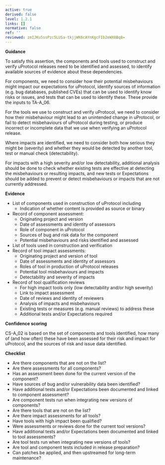 ```yaml
---
active: true
derived: false
level: 1.2.1
links: []
normative: false
ref: ''
reviewed: zmIJKu5ssPzc5LUSa-tkjjWK6cAYnKgcFIb2eWX8Bq8=
---
```


**Guidance**

To satisfy this assertion, the components and tools used to construct and verify
uProtocol releases need to be identified and assessed, to identify available sources
of evidence about these dependencies.

For components, we need to consider how their potential misbehaviours might
impact our expectations for uProtocol, identify sources of information (e.g. bug
databases, published CVEs) that can be used to identify know risks or issues,
and tests that can be used to identify these. These provide the inputs to
TA-A_06.

For the tools we use to construct and verify uProtocol, we need to consider how
their misbehaviour might lead to an unintended change in uProtocol, or fail to detect
misbehaviours of uProtocol during testing, or produce incorrect or incomplete data
that we use when verifying an uProtocol release.

Where impacts are identified, we need to consider both how serious they might be
(severity) and whether they would be detected by another tool, test or manual
check (detectability).

For impacts with a high severity and/or low detectability, additional analysis
should be done to check whether existing tests are effective at detecting the
misbehaviours or resulting impacts, and new tests or Expectations should be added
to prevent or detect misbehaviours or impacts that are not currently addressed.

**Evidence**

- List of components used in construction of uProtocol including
    - Indication of whether content is provided as source or binary
- Record of component assessment:
    - Originating project and version
    - Date of assessments and identity of assessors
    - Role of component in uProtocol
    - Sources of bug and risk data for the component
    - Potential misbehaviours and risks identified and assessed
- List of tools used in construction and verification
- Record of tool impact assessments:
    - Originating project and version of tool
    - Date of assessments and identity of assessors
    - Roles of tool in production of uProtocol releases
    - Potential tool misbehaviours and impacts
    - Detectability and severity of impacts
- Record of tool qualification reviews
    - For high impact tools only (low detectability and/or high severity)
    - Link to impact assessment
    - Date of reviews and identity of reviewers
    - Analysis of impacts and misbehaviours
    - Existing tests or measures (e.g. manual reviews) to address these
    - Additional tests and/or Expectations required

**Confidence scoring**

CS-A_02 is based on the set of components and tools identified, how many of
(and how often) these have been assessed for their risk and impact for uProtocol, and
the sources of risk and issue data identified.

**Checklist**

- Are there components that are not on the list?
- Are there assessments for all components?
- Has an assessment been done for the current version of the component?
- Have sources of bug and/or vulnerability data been identified?
- Have additional tests and/or Expectations been documented and linked to
  component assessment?
- Are component tests run when integrating new versions of components?
- Are there tools that are not on the list?
- Are there impact assessments for all tools?
- Have tools with high impact been qualified?
- Were assessments or reviews done for the current tool versions?
- Have additional tests and/or Expectations been documented and linked to
  tool assessments?
- Are tool tests run when integrating new versions of tools?
- Are tool and component tests included in release preparation?
- Can patches be applied, and then upstreamed for long-term maintenance?
